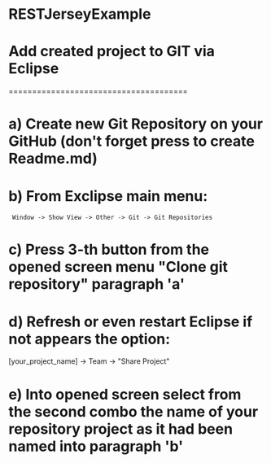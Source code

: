# RESTJerseyExample

# Add created project to GIT via Eclipse
======================================
# a) Create new Git Repository on your GitHub (don't forget press to create Readme.md)
# b) From Exclipse main menu: 
     Window -> Show View -> Other -> Git -> Git Repositories
# c) Press 3-th button from the opened screen menu "Clone git repository" paragraph 'a'
# d) Refresh or even restart Eclipse if not appears the option:
   [your_project_name] -> Team -> "Share Project"
# e) Into opened screen select from the second combo the name of your repository project as it had been named into paragraph 'b'
